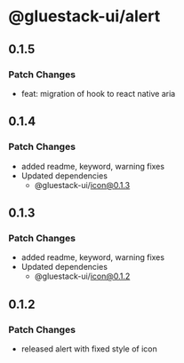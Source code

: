 # @gluestack-ui/alert

## 0.1.5

### Patch Changes

- feat: migration of hook to react native aria

## 0.1.4

### Patch Changes

- added readme, keyword, warning fixes
- Updated dependencies
  - @gluestack-ui/icon@0.1.3

## 0.1.3

### Patch Changes

- added readme, keyword, warning fixes
- Updated dependencies
  - @gluestack-ui/icon@0.1.2

## 0.1.2

### Patch Changes

- released alert with fixed style of icon
